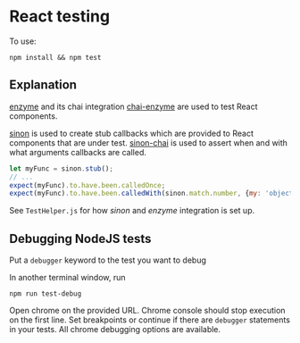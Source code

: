 # React testing

To use:
```
npm install && npm test
```

## Explanation

[enzyme](https://github.com/airbnb/enzyme) and its chai integration
[chai-enzyme](https://github.com/producthunt/chai-enzyme) are used to test
React components.

[sinon](http://sinonjs.org/) is used to create stub callbacks which are
provided to React components that are under test.
[sinon-chai](https://github.com/domenic/sinon-chai) is used to assert when and
with what arguments callbacks are called.

```js
let myFunc = sinon.stub();
// ...
expect(myFunc).to.have.been.calledOnce;
expect(myFunc).to.have.been.calledWith(sinon.match.number, {my: 'object'});
```

See `TestHelper.js` for how _sinon_ and _enzyme_ integration is set up.

## Debugging NodeJS tests
Put a `debugger` keyword to the test you want to debug

In another terminal window, run
```
npm run test-debug
```

Open chrome on the provided URL.
Chrome console should stop execution on the first line.
Set breakpoints or continue if there are `debugger` statements in your tests.
All chrome debugging options are available.
